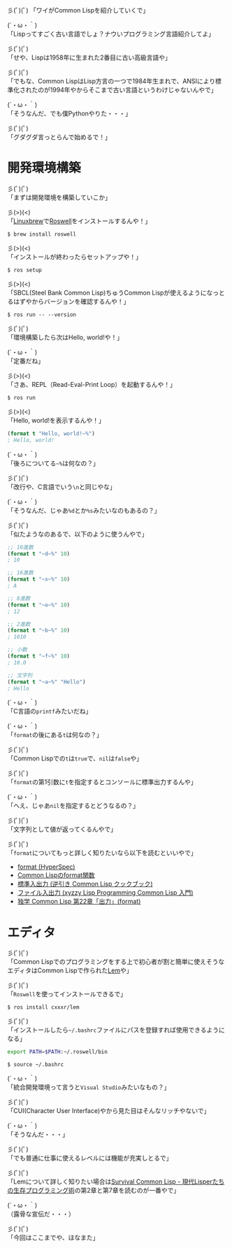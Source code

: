 彡(ﾟ)(ﾟ) 「ワイがCommon Lispを紹介していくで」

(´・ω・｀)  
「Lispってすごく古い言語でしょ？ナウいプログラミング言語紹介してよ」

彡(ﾟ)(ﾟ)  
「せや、Lispは1958年に生まれた2番目に古い高級言語や」

彡(ﾟ)(ﾟ)  
「でもな、Common LispはLisp方言の一つで1984年生まれで、ANSIにより標準化されたのが1994年やからそこまで古い言語というわけじゃないんやで」

(´・ω・｀)  
「そうなんだ、でも僕Pythonやりた・・・」

彡(ﾟ)(ﾟ)  
「グダグダ言っとらんで始めるで！」

# 開発環境構築

彡(ﾟ)(ﾟ)  
「まずは開発環境を構築していこか」

彡(>)(<)  
「[Linuxbrew](https://docs.brew.sh/Homebrew-on-Linux)で[Roswell](https://github.com/roswell/roswell)をインストールするんや！」

```shell
$ brew install roswell
```

彡(>)(<)  
「インストールが終わったらセットアップや！」

```shell
$ ros setup
```

彡(>)(<)  
「SBCL(Steel Bank Common Lisp)ちゅうCommon Lispが使えるようになっとるはずやからバージョンを確認するんや！」

```shell
$ ros run -- --version
```

彡(ﾟ)(ﾟ)  
「環境構築したら次はHello, world!や！」

(´・ω・｀)  
「定番だね」

彡(>)(<)  
「さあ、REPL（Read-Eval-Print Loop）を起動するんや！」

```shell
$ ros run
```

彡(>)(<)  
「Hello, world!を表示するんや！」

```lisp
(format t "Hello, world!~%")
; Hello, world!
```

(´・ω・｀)  
「後ろについてる`~%`は何なの？」

彡(ﾟ)(ﾟ)  
「改行や、C言語でいう`\n`と同じやな」

(´・ω・｀)  
「そうなんだ、じゃあ`%d`とか`%s`みたいなのもあるの？」

彡(ﾟ)(ﾟ)  
「似たようなのあるで、以下のように使うんやで」

```lisp
;; 10進数
(format t "~d~%" 10)
; 10

;; 16進数
(format t "~x~%" 10)
; A

;; 8進数
(format t "~o~%" 10)
; 12

;; 2進数
(format t "~b~%" 10)
; 1010

;; 小数
(format t "~f~%" 10)
; 10.0

;; 文字列
(format t "~a~%" "Hello")
; Hello
```

(´・ω・｀)  
「C言語の`printf`みたいだね」

(´・ω・｀)  
「`format`の後にある`t`は何なの？」

彡(ﾟ)(ﾟ)  
「Common Lispでの`t`は`true`で、`nil`は`false`や」

彡(ﾟ)(ﾟ)  
「`format`の第1引数に`t`を指定するとコンソールに標準出力するんや」

(´・ω・｀)  
「へえ、じゃあ`nil`を指定するとどうなるの？」

彡(ﾟ)(ﾟ)  
「文字列として値が返ってくるんやで」

彡(ﾟ)(ﾟ)  
「`format`についてもっと詳しく知りたいなら以下を読むといいやで」

* [format (HyperSpec)](http://www.lispworks.com/documentation/HyperSpec/Body/f_format.htm)
* [Common Lispのformat関数](http://super.para.media.kyoto-u.ac.jp/~tasuku/format-func.html)
* [標準入出力 (逆引き Common Lisp クックブック)](https://lisphub.jp/common-lisp/cookbook/index.cgi?%E6%A8%99%E6%BA%96%E5%85%A5%E5%87%BA%E5%8A%9B)
* [ファイル入出力 (xyzzy Lisp Programming Common Lisp 入門)](http://www.nct9.ne.jp/m_hiroi/xyzzy_lisp/abclisp07.html)
* [独学 Common Lisp 第22章「出力」(format)](https://lisp.satoshiweb.net/2018/01/printer.html)

# エディタ

彡(ﾟ)(ﾟ)  
「Common Lispでのプログラミングをする上で初心者が割と簡単に使えそうなエディタはCommon Lispで作られた[Lem](https://github.com/cxxxr/lem)や」

彡(ﾟ)(ﾟ)  
「`Roswell`を使ってインストールできるで」

```shell
$ ros install cxxxr/lem
```

彡(ﾟ)(ﾟ)  
「インストールしたら`~/.bashrc`ファイルにパスを登録すれば使用できるようになる」

```bash
export PATH=$PATH:~/.roswell/bin
```

```shell
$ source ~/.bashrc
```

(´・ω・｀)  
「統合開発環境って言うと`Visual Studio`みたいなもの？」

彡(ﾟ)(ﾟ)  
「CUI(Character User Interface)やから見た目はそんなリッチやないで」

(´・ω・｀)  
「そうなんだ・・・」

彡(ﾟ)(ﾟ)  
「でも普通に仕事に使えるレベルには機能が充実しとるで」

彡(ﾟ)(ﾟ)  
「Lemについて詳しく知りたい場合は[Survival Common Lisp - 現代Lisperたちの生存プログラミング術](https://booth.pm/ja/items/1300098)の第2章と第7章を読むのが一番やで」

(´・ω・｀)  
（露骨な宣伝だ・・・）

彡(ﾟ)(ﾟ)  
「今回はここまでや、ほなまた」
